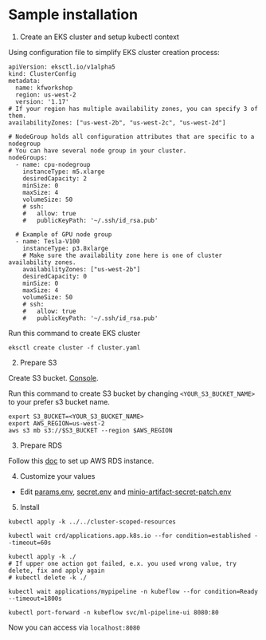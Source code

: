 # Sample installation

1. Create an EKS cluster and setup kubectl context

Using configuration file to simplify EKS cluster creation process:
```
apiVersion: eksctl.io/v1alpha5
kind: ClusterConfig
metadata:
  name: kfworkshop
  region: us-west-2
  version: '1.17'
# If your region has multiple availability zones, you can specify 3 of them.
availabilityZones: ["us-west-2b", "us-west-2c", "us-west-2d"]

# NodeGroup holds all configuration attributes that are specific to a nodegroup
# You can have several node group in your cluster.
nodeGroups:
  - name: cpu-nodegroup
    instanceType: m5.xlarge
    desiredCapacity: 2
    minSize: 0
    maxSize: 4
    volumeSize: 50
    # ssh:
    #   allow: true
    #   publicKeyPath: '~/.ssh/id_rsa.pub'

  # Example of GPU node group
  - name: Tesla-V100
    instanceType: p3.8xlarge
    # Make sure the availability zone here is one of cluster availability zones.
    availabilityZones: ["us-west-2b"]
    desiredCapacity: 0
    minSize: 0
    maxSize: 4
    volumeSize: 50
    # ssh:
    #   allow: true
    #   publicKeyPath: '~/.ssh/id_rsa.pub'
```
Run this command to create EKS cluster
```
eksctl create cluster -f cluster.yaml
```

2. Prepare S3

Create S3 bucket. [Console](https://console.aws.amazon.com/s3/home).

Run this command to create S3 bucket by changing `<YOUR_S3_BUCKET_NAME>` to your prefer s3 bucket name.

```
export S3_BUCKET=<YOUR_S3_BUCKET_NAME>
export AWS_REGION=us-west-2
aws s3 mb s3://$S3_BUCKET --region $AWS_REGION
```

3. Prepare RDS

Follow this [doc](https://www.kubeflow.org/docs/aws/rds/#deploy-amazon-rds-mysql-in-your-environment) to set up AWS RDS instance.

4. Customize your values
- Edit [params.env](params.env), [secret.env](secret.env) and [minio-artifact-secret-patch.env](minio-artifact-secret-patch.env)

5. Install

```
kubectl apply -k ../../cluster-scoped-resources

kubectl wait crd/applications.app.k8s.io --for condition=established --timeout=60s

kubectl apply -k ./
# If upper one action got failed, e.x. you used wrong value, try delete, fix and apply again
# kubectl delete -k ./

kubectl wait applications/mypipeline -n kubeflow --for condition=Ready --timeout=1800s

kubectl port-forward -n kubeflow svc/ml-pipeline-ui 8080:80
```

Now you can access via `localhost:8080`
